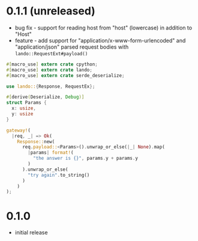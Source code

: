 # 0.1.1 (unreleased)

* bug fix - support for reading host from "host" (lowercase) in addition to "Host"
* feature - add support for "application/x-www-form-urlencoded" and "application/json"
  parsed request bodies with `lando::RequestExt#payload()`

```rust
#[macro_use] extern crate cpython;
#[macro_use] extern crate lando;
#[macro_use] extern crate serde_deserialize;

use lando::{Response, RequestEx};

#[derive(Deserialize, Debug)]
struct Params {
  x: usize,
  y: usize
}

gateway!(
  |req, _| => Ok(
    Response::new(
      req.payload::<Params>().unwrap_or_else(|_| None).map(
        |params| format!(
          "the answer is {}", params.y + params.y
        )
      ).unwrap_or_else(
        "try again".to_string()
      )
    )
);
```

# 0.1.0

* initial release